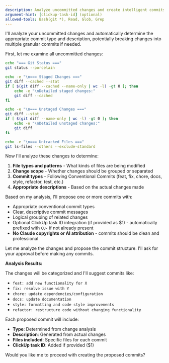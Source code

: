 ```yaml
---
description: Analyze uncommitted changes and create intelligent commits following Conventional Commits standard
argument-hint: [clickup-task-id] (optional)
allowed-tools: Bash(git *), Read, Glob, Grep
---
```


I'll analyze your uncommitted changes and automatically determine the appropriate commit type and description, potentially breaking changes into multiple granular commits if needed.

First, let me examine all uncommitted changes:

```bash
echo "=== Git Status ==="
git status --porcelain

echo -e "\n=== Staged Changes ==="
git diff --cached --stat
if [ $(git diff --cached --name-only | wc -l) -gt 0 ]; then
    echo -e "\nDetailed staged changes:"
    git diff --cached
fi

echo -e "\n=== Unstaged Changes ==="
git diff --stat
if [ $(git diff --name-only | wc -l) -gt 0 ]; then
    echo -e "\nDetailed unstaged changes:"
    git diff
fi

echo -e "\n=== Untracked Files ==="
git ls-files --others --exclude-standard
```

Now I'll analyze these changes to determine:

1. **File types and patterns** - What kinds of files are being modified
2. **Change scope** - Whether changes should be grouped or separated
3. **Commit types** - Following Conventional Commits (feat, fix, chore, docs, style, refactor, test, etc.)
4. **Appropriate descriptions** - Based on the actual changes made

Based on my analysis, I'll propose one or more commits with:
- Appropriate conventional commit types
- Clear, descriptive commit messages
- Logical grouping of related changes
- Optional ClickUp task ID integration (if provided as $1) - automatically prefixed with `CU-` if not already present
- **No Claude copyrights or AI attribution** - commits should be clean and professional

Let me analyze the changes and propose the commit structure. I'll ask for your approval before making any commits.

**Analysis Results:**

The changes will be categorized and I'll suggest commits like:
- `feat: add new functionality for X`
- `fix: resolve issue with Y`  
- `chore: update dependencies/configuration`
- `docs: update documentation`
- `style: formatting and code style improvements`
- `refactor: restructure code without changing functionality`

Each proposed commit will include:
- **Type**: Determined from change analysis
- **Description**: Generated from actual changes
- **Files included**: Specific files for each commit
- **ClickUp task ID**: Added if provided ($1)

Would you like me to proceed with creating the proposed commits?